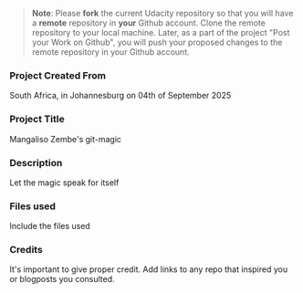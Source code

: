 >**Note**: Please **fork** the current Udacity repository so that you will have a **remote** repository in **your** Github account. Clone the remote repository to your local machine. Later, as a part of the project "Post your Work on Github", you will push your proposed changes to the remote repository in your Github account.

### Project Created From
South Africa, in Johannesburg on 04th of September 2025

### Project Title
Mangaliso Zembe's git-magic

### Description
Let the magic speak for itself

### Files used
Include the files used

### Credits
It's important to give proper credit. Add links to any repo that inspired you or blogposts you consulted.


